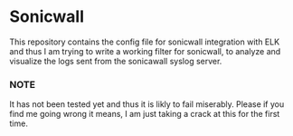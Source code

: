# Sonicwall
This repository contains the config file for sonicwall integration
with ELK and thus I am trying to write a working filter for sonicwall, 
to analyze and visualize the logs sent from the sonicawall syslog server. 

### NOTE
It has not been tested yet and thus it is likly to fail 
miserably. Please if you find me going wrong it means, I am just taking a 
crack at this for the first time.


